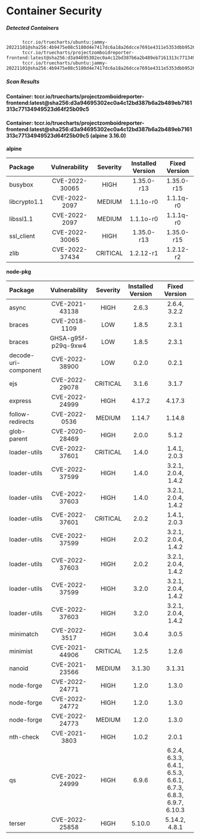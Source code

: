 # Container Security

##### Detected Containers

          tccr.io/truecharts/ubuntu:jammy-20221101@sha256:4b9475e08c5180d4e7417dc6a18a26dcce7691e4311e5353dbb952645c5ff43f
          tccr.io/truecharts/projectzomboidreporter-frontend:latest@sha256:d3a94695302ec0a4c12bd387b6a2b489eb7161313c77134949523d64f25b09c5
          tccr.io/truecharts/ubuntu:jammy-20221101@sha256:4b9475e08c5180d4e7417dc6a18a26dcce7691e4311e5353dbb952645c5ff43f

##### Scan Results

**Container: tccr.io/truecharts/projectzomboidreporter-frontend:latest@sha256:d3a94695302ec0a4c12bd387b6a2b489eb7161313c77134949523d64f25b09c5**

#### Container: tccr.io/truecharts/projectzomboidreporter-frontend:latest@sha256:d3a94695302ec0a4c12bd387b6a2b489eb7161313c77134949523d64f25b09c5 (alpine 3.16.0)
    

**alpine**

      
| Package         |    Vulnerability   |   Severity  |  Installed Version | Fixed Version |
|:----------------|:------------------:|:-----------:|:------------------:|:-------------:|
| busybox         |    CVE-2022-30065   |   HIGH  |  1.35.0-r13 | 1.35.0-r15 |
| libcrypto1.1         |    CVE-2022-2097   |   MEDIUM  |  1.1.1o-r0 | 1.1.1q-r0 |
| libssl1.1         |    CVE-2022-2097   |   MEDIUM  |  1.1.1o-r0 | 1.1.1q-r0 |
| ssl_client         |    CVE-2022-30065   |   HIGH  |  1.35.0-r13 | 1.35.0-r15 |
| zlib         |    CVE-2022-37434   |   CRITICAL  |  1.2.12-r1 | 1.2.12-r2 |

**node-pkg**

      
| Package         |    Vulnerability   |   Severity  |  Installed Version | Fixed Version |
|:----------------|:------------------:|:-----------:|:------------------:|:-------------:|
| async         |    CVE-2021-43138   |   HIGH  |  2.6.3 | 2.6.4, 3.2.2 |
| braces         |    CVE-2018-1109   |   LOW  |  1.8.5 | 2.3.1 |
| braces         |    GHSA-g95f-p29q-9xw4   |   LOW  |  1.8.5 | 2.3.1 |
| decode-uri-component         |    CVE-2022-38900   |   LOW  |  0.2.0 | 0.2.1 |
| ejs         |    CVE-2022-29078   |   CRITICAL  |  3.1.6 | 3.1.7 |
| express         |    CVE-2022-24999   |   HIGH  |  4.17.2 | 4.17.3 |
| follow-redirects         |    CVE-2022-0536   |   MEDIUM  |  1.14.7 | 1.14.8 |
| glob-parent         |    CVE-2020-28469   |   HIGH  |  2.0.0 | 5.1.2 |
| loader-utils         |    CVE-2022-37601   |   CRITICAL  |  1.4.0 | 1.4.1, 2.0.3 |
| loader-utils         |    CVE-2022-37599   |   HIGH  |  1.4.0 | 3.2.1, 2.0.4, 1.4.2 |
| loader-utils         |    CVE-2022-37603   |   HIGH  |  1.4.0 | 3.2.1, 2.0.4, 1.4.2 |
| loader-utils         |    CVE-2022-37601   |   CRITICAL  |  2.0.2 | 1.4.1, 2.0.3 |
| loader-utils         |    CVE-2022-37599   |   HIGH  |  2.0.2 | 3.2.1, 2.0.4, 1.4.2 |
| loader-utils         |    CVE-2022-37603   |   HIGH  |  2.0.2 | 3.2.1, 2.0.4, 1.4.2 |
| loader-utils         |    CVE-2022-37599   |   HIGH  |  3.2.0 | 3.2.1, 2.0.4, 1.4.2 |
| loader-utils         |    CVE-2022-37603   |   HIGH  |  3.2.0 | 3.2.1, 2.0.4, 1.4.2 |
| minimatch         |    CVE-2022-3517   |   HIGH  |  3.0.4 | 3.0.5 |
| minimist         |    CVE-2021-44906   |   CRITICAL  |  1.2.5 | 1.2.6 |
| nanoid         |    CVE-2021-23566   |   MEDIUM  |  3.1.30 | 3.1.31 |
| node-forge         |    CVE-2022-24771   |   HIGH  |  1.2.0 | 1.3.0 |
| node-forge         |    CVE-2022-24772   |   HIGH  |  1.2.0 | 1.3.0 |
| node-forge         |    CVE-2022-24773   |   MEDIUM  |  1.2.0 | 1.3.0 |
| nth-check         |    CVE-2021-3803   |   HIGH  |  1.0.2 | 2.0.1 |
| qs         |    CVE-2022-24999   |   HIGH  |  6.9.6 | 6.2.4, 6.3.3, 6.4.1, 6.5.3, 6.6.1, 6.7.3, 6.8.3, 6.9.7, 6.10.3 |
| terser         |    CVE-2022-25858   |   HIGH  |  5.10.0 | 5.14.2, 4.8.1 |

